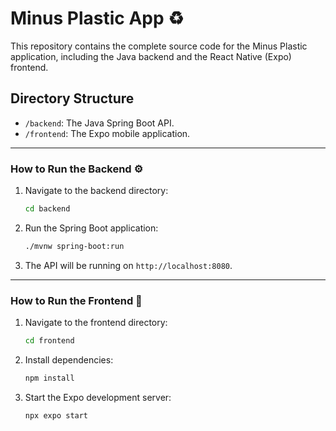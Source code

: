# Minus Plastic App ♻️

This repository contains the complete source code for the Minus Plastic application, including the Java backend and the React Native (Expo) frontend.

## Directory Structure

-   `/backend`: The Java Spring Boot API.
-   `/frontend`: The Expo mobile application.

---

### How to Run the Backend ⚙️

1.  Navigate to the backend directory:
    ```bash
    cd backend
    ```
2.  Run the Spring Boot application:
    ```bash
    ./mvnw spring-boot:run
    ```
3.  The API will be running on `http://localhost:8080`.

---

### How to Run the Frontend 🎨

1.  Navigate to the frontend directory:
    ```bash
    cd frontend
    ```
2.  Install dependencies:
    ```bash
    npm install
    ```
3.  Start the Expo development server:
    ```bash
    npx expo start
    ```
